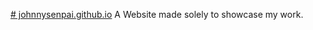 [# johnnysenpai.github.io](https://johnnydeveloperahk.github.io/johnnysenpai.github.io/)
A Website made solely to showcase my work.

